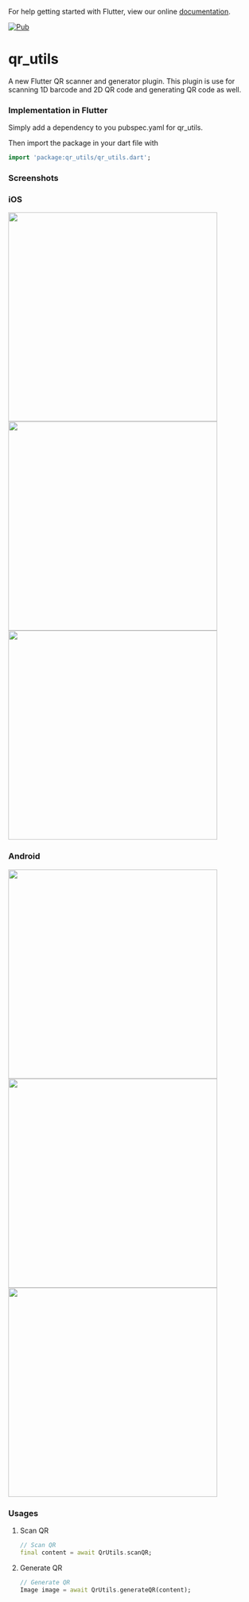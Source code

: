 For help getting started with Flutter, view our online
[documentation](https://flutter.io/).


[![Pub](https://img.shields.io/badge/Pub-0.1.1-orange.svg?style=flat-square)](https://pub.dartlang.org/packages/qr_utils)



# qr_utils

A new Flutter QR scanner and generator plugin. This plugin is use for scanning 1D barcode and 2D QR code and generating QR code as well.

### Implementation in Flutter

Simply add a dependency to you pubspec.yaml for qr_utils.

Then import the package in your dart file with

```dart
import 'package:qr_utils/qr_utils.dart';
```


### Screenshots

### iOS

<img height="420px" src="https://github.com/flutter-devs/qr_utils/blob/master/assets/screenshots/Screenshot_ios_1.png"> <img height="420px" src="https://github.com/flutter-devs/camera_utils/blob/master/assets/screenshots/Screenshot_ios_2.png"> <img height="420px" src="https://github.com/flutter-devs/camera_utils/blob/master/assets/screenshots/Screenshot_ios_3.png">

### Android

<img height="420px" src="https://github.com/flutter-devs/qr_utils/blob/master/assets/screenshots/Screenshot_android_1.png"> <img height="420px" src="https://github.com/flutter-devs/camera_utils/blob/master/assets/screenshots/Screenshot_android_2.png"> <img height="420px" src="https://github.com/flutter-devs/camera_utils/blob/master/assets/screenshots/Screenshot_android_3.png">


### Usages

1. Scan QR

    ```dart
    // Scan QR
    final content = await QrUtils.scanQR;
    ```

2. Generate QR

     ```dart
     // Generate QR
    Image image = await QrUtils.generateQR(content);
    ```
